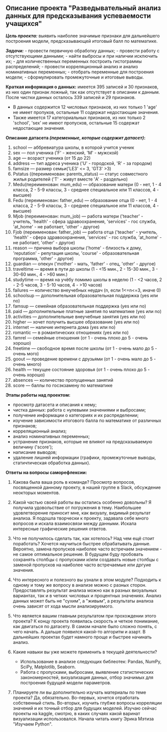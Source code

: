 ## Описание проекта "Разведывательный анализ данных для предсказывания успеваемости учащихся"

**_Цель проекта:_** выявить наиболее значимые признаки для дальнейшего построения модели, предсказывающей итоговый балл по математике.

**_Задачи:_**
    - провести первичную обработку данных;
    - провести работу с отсутствующими данными;
    - найти выбросы и при наличии исключить их;
    - для количественных переменных построить гистограммы распределений;
    - провести корреляционный анализ и анализ номинативных переменных;
    - отобрать переменные для построения модели;
    - сформулировать промежуточные и итоговые выводы.

**Краткая информация о данных:** имеется 395 записей и 30 признаков, из них один признак ложный, так как отсутствует в описании к данным. После чистки данных осталось 339 записей и 29 признаков.

   - В данных содержится 12 числовых признаков, из них только 1 'age' не имеет пропуков, остальные 11 содержат недостающие значения.
   - Также имеется 17 категориальных признаков, из них только 2 'school', 'sex' не имеют пропусков, остальные 15 содержат недостающие значения.

**Описание датасета _(переменные, которые содержит датасет)_:**

1. school — аббревиатура школы, в которой учится ученик  
2. sex — пол ученика ('F' - женский, 'M' - мужской)  
3. age — возраст ученика (от 15 до 22)  
4. address — тип адреса ученика ('U' - городской, 'R' - за городом)  
5. famsize — размер семьи('LE3' <= 3, 'GT3' >3)  
6. Pstatus ((переименован: parents_status) — статус совместного жилья родителей ('T' - живут вместе 'A' - раздельно)  
7. Medu(переименован: mum_edu) — образование матери (0 - нет, 1 - 4 класса, 2 - 5-9 классы, 3 - среднее специальное или 11 классов, 4 - высшее)  
8. Fedu (переименован: father_edu) — образование отца (0 - нет, 1 - 4 класса, 2 - 5-9 классы, 3 - среднее специальное или 11 классов, 4 - высшее)  
9. Mjob (переименован: mum_job) — работа матери ('teacher' - учитель, 'health' - сфера здравоохранения, 'services' - гос служба, 'at_home' - не работает, 'other' - другое)  
10. Fjob (переименован: father_job) — работа отца ('teacher' - учитель, 'health' - сфера здравоохранения, 'services' - гос служба, 'at_home' - не работает, 'other' - другое)  
11. reason — причина выбора школы ('home' - близость к дому, 'reputation' - репутация школы, 'course' - образовательная программа, 'other' - другое)  
12. guardian — опекун ('mother' - мать, 'father' - отец, 'other' - другое)  
13. traveltime — время в пути до школы (1 - <15 мин., 2 - 15-30 мин., 3 - 30-60 мин., 4 - >60 мин.)  
14. studytime — время на учёбу помимо школы в неделю (1 - <2 часов, 2 - 2-5 часов, 3 - 5-10 часов, 4 - >10 часов)  
15. failures — количество внеучебных неудач (n, если 1<=n<=3, иначе 0)  
16. schoolsup — дополнительная образовательная поддержка (yes или no)  
17. famsup — семейная образовательная поддержка (yes или no)  
18. paid — дополнительные платные занятия по математике (yes или no)  
19. activities — дополнительные внеучебные занятия (yes или no)  
21. higher — хочет получить высшее образование (yes или no)  
22. internet — наличие интернета дома (yes или no)  
23. romantic — в романтических отношениях (yes или no)  
24. famrel — семейные отношения (от 1 - очень плохо до 5 - очень хорошо)  
25. freetime — свободное время после школы (от 1 - очень мало до 5 - очень мого)  
26. goout — проведение времени с друзьями (от 1 - очень мало до 5 - очень много)  
27. health — текущее состояние здоровья (от 1 - очень плохо до 5 - очень хорошо)  
28. absences — количество пропущенных занятий  
29. score — баллы по госэкзамену по математике  

**Этапы работы над проектом:**
- просмотр датасета и описания к нему;
- чистка данных: работа с нулевыми значениями и выбросами;
- получение информации о категориях и их распределении;
- изучение зависимости итогового балла по математике от различных признаков;
- корреляционный анализ;
- анализ номинативных переменных;
- устранение признаков, которые не влияют на предсказываемую величину ('score');
- написание выводов;
- удаление лишней информации (графики, промежуточные выводы, статичтическая обработка данных).
    
**Ответы на вопросы саморефлексии:**

1. Какова была ваша роль в команде?
Просмотр вопросов, посвященной данному проекту, в нашей группе в Slack, обсуждение неокторых моментов.

2. Какой частью своей работы вы остались особенно довольны?
Я получила удовольствие от погружения в тему. Наибольшее удовлетворение приносит мне, как визуалу, видимый результат анализа. Я подошла творчески к проекту, задавала себе много вопросов и искала взаимосвязи между данными. Искала интересные графические решения ответов.

3. Что не получилось сделать так, как хотелось? Над чем ещё стоит поработать?
Хочется научиться быстрее обрабатывать данные. Вероятно, замена пропусков наиболее часто встречаем значением - не самое оптимальное решение. В будущем буду пробовать сохранять столбцы с пропусками и/или создавать новые столбцы с заменой пропусков на наиболее часто встречаемые или дргуие значения.

4. Что интересного и полезного вы узнали в этом модуле?
Подходить к одному и тому же вопросу в анализе можно с разных сторон. Предоставлять результат анализа можно как в разных визуальных вариантах, так и в четких числовых и процентных значениях. Анализ данных может быть не "сухим", а "живым", а результаты анализа очень зависят от хода мысли анализируемого.

5. Что является вашим главным результатом при прохождении этого проекта?
К концу проекта появилась скорость и четкое понимание, как двигаться по датасету. В самом начале было сложно понять, с чего начать. А дальше появился какой-то алгоритм и азарт. В дальнейших проектах будет намного проще и быстрее начинать анализ.

6. Какие навыки вы уже можете применить в текущей деятельности?
    - Использование в анализе следующих библеотек: Pandas, NumPy, SciPy, Matplotlib, Seaborn.
    - Работа с пропусками, выбросами, выявление статистических закономерностей, визуализация данных, отбор значимых для построения будущей модели параметров.

7. Планируете ли вы дополнительно изучать материалы по теме проекта?
Да, обязательно. Во-первых, хочется отработать собственный стиль. Во-вторых, изучить глубже вопросы корреляции значений и их точный отбор для будущих моделей. Изучаю сейчас проекты на kaggle, смотрю, в каких случаях какой варинат визуализации использовался. Начала читать книгу Эрика Мэтиза "Изучаем Python". 

